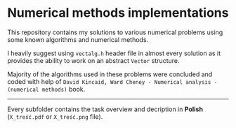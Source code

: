 # Numerical methods implementations

This repository contains my solutions to various numerical problems using some known algorithms and numerical methods.

I heavily suggest using `vectalg.h` header file in almost every solution as it provides the ability to work on an abstract `Vector` structure.

Majority of the algorithms used in these problems were concluded and coded with help of `David Kincaid, Ward Cheney - Numerical analysis - (numerical methods)` book.

---


Every subfolder contains the task overview and decription in **Polish** (`X_treść.pdf` or `X_treść.png` file).

